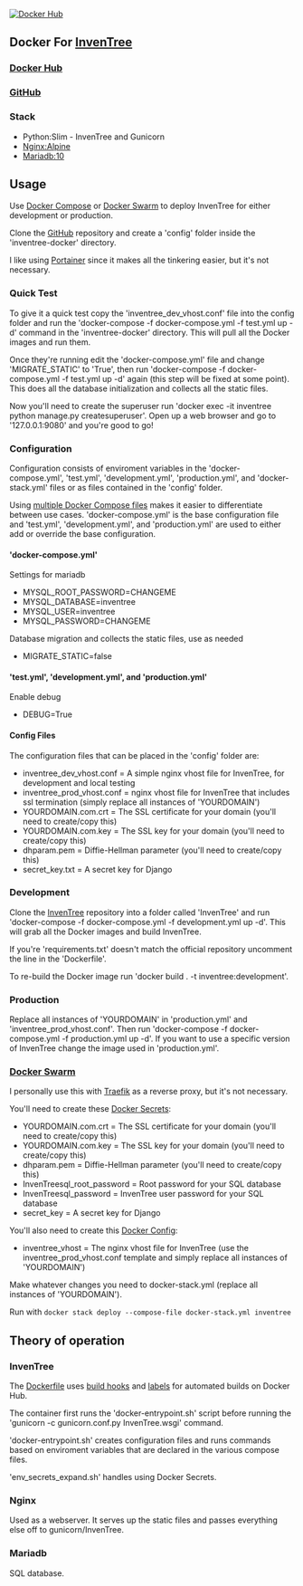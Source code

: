 [![Docker Hub](https://img.shields.io/docker/cloud/build/zeigren/inventree)](https://hub.docker.com/r/zeigren/inventree)

## Docker For [InvenTree](https://github.com/inventree/InvenTree)

### [Docker Hub](https://hub.docker.com/r/zeigren/inventree)

### [GitHub](https://github.com/Zeigren/inventree-docker)

### Stack

- Python:Slim - InvenTree and Gunicorn
- [Nginx:Alpine](https://hub.docker.com/_/nginx)
- [Mariadb:10](https://hub.docker.com/_/mariadb)

## Usage

Use [Docker Compose](https://docs.docker.com/compose/) or [Docker Swarm](https://docs.docker.com/engine/swarm/) to deploy InvenTree for either development or production.

Clone the [GitHub](https://github.com/Zeigren/inventree-docker) repository and create a 'config' folder inside the 'inventree-docker' directory.

I like using [Portainer](https://www.portainer.io/) since it makes all the tinkering easier, but it's not necessary.

### Quick Test

To give it a quick test copy the 'inventree_dev_vhost.conf' file into the config folder and run the 'docker-compose -f docker-compose.yml -f test.yml up -d' command in the 'inventree-docker' directory. This will pull all the Docker images and run them.

Once they're running edit the 'docker-compose.yml' file and change 'MIGRATE_STATIC' to 'True', then run 'docker-compose -f docker-compose.yml -f test.yml up -d' again (this step will be fixed at some point). This does all the database initialization and collects all the static files.

Now you'll need to create the superuser run 'docker exec -it inventree python manage.py createsuperuser'. Open up a web browser and go to '127.0.0.1:9080' and you're good to go!

### Configuration

Configuration consists of enviroment variables in the 'docker-compose.yml', 'test.yml', 'development.yml', 'production.yml', and 'docker-stack.yml' files or as files contained in the 'config' folder.

Using [multiple Docker Compose files](https://docs.docker.com/compose/extends/#multiple-compose-files) makes it easier to differentiate between use cases. 'docker-compose.yml' is the base configuration file and 'test.yml', 'development.yml', and 'production.yml' are used to either add or override the base configuration.

#### 'docker-compose.yml'

Settings for mariadb

- MYSQL_ROOT_PASSWORD=CHANGEME
- MYSQL_DATABASE=inventree
- MYSQL_USER=inventree
- MYSQL_PASSWORD=CHANGEME

Database migration and collects the static files, use as needed

- MIGRATE_STATIC=false

#### 'test.yml', 'development.yml', and 'production.yml'

Enable debug

- DEBUG=True

#### Config Files

The configuration files that can be placed in the 'config' folder are:

- inventree_dev_vhost.conf = A simple nginx vhost file for InvenTree, for development and local testing
- inventree_prod_vhost.conf = nginx vhost file for InvenTree that includes ssl termination (simply replace all instances of 'YOURDOMAIN')
- YOURDOMAIN.com.crt = The SSL certificate for your domain (you'll need to create/copy this)
- YOURDOMAIN.com.key = The SSL key for your domain (you'll need to create/copy this)
- dhparam.pem = Diffie-Hellman parameter (you'll need to create/copy this)
- secret_key.txt = A secret key for Django

### Development

Clone the [InvenTree](https://github.com/inventree/InvenTree) repository into a folder called 'InvenTree' and run 'docker-compose -f docker-compose.yml -f development.yml up -d'. This will grab all the Docker images and build InvenTree.

If you're 'requirements.txt' doesn't match the official repository uncomment the line in the 'Dockerfile'.

To re-build the Docker image run 'docker build . -t inventree:development'.

### Production

Replace all instances of 'YOURDOMAIN' in 'production.yml' and 'inventree_prod_vhost.conf'. Then run 'docker-compose -f docker-compose.yml -f production.yml up -d'. If you want to use a specific version of InvenTree change the image used in 'production.yml'.


### [Docker Swarm](https://docs.docker.com/engine/swarm/)

I personally use this with [Traefik](https://traefik.io/) as a reverse proxy, but it's not necessary.

You'll need to create these [Docker Secrets](https://docs.docker.com/engine/swarm/secrets/):

- YOURDOMAIN.com.crt = The SSL certificate for your domain (you'll need to create/copy this)
- YOURDOMAIN.com.key = The SSL key for your domain (you'll need to create/copy this)
- dhparam.pem = Diffie-Hellman parameter (you'll need to create/copy this)
- InvenTreesql_root_password = Root password for your SQL database
- InvenTreesql_password = InvenTree user password for your SQL database
- secret_key = A secret key for Django

You'll also need to create this [Docker Config](https://docs.docker.com/engine/swarm/configs/):

- inventree_vhost = The nginx vhost file for InvenTree (use the inventree_prod_vhost.conf template and simply replace all instances of 'YOURDOMAIN')

Make whatever changes you need to docker-stack.yml (replace all instances of 'YOURDOMAIN').

Run with `docker stack deploy --compose-file docker-stack.yml inventree`

## Theory of operation

### InvenTree

The [Dockerfile](https://docs.docker.com/engine/reference/builder/) uses [build hooks](https://docs.docker.com/docker-hub/builds/advanced/#build-hook-examples) and [labels](http://label-schema.org/rc1/#build-time-labels) for automated builds on Docker Hub.

The container first runs the 'docker-entrypoint.sh' script before running the 'gunicorn -c gunicorn.conf.py InvenTree.wsgi' command.

'docker-entrypoint.sh' creates configuration files and runs commands based on enviroment variables that are declared in the various compose files.

'env_secrets_expand.sh' handles using Docker Secrets.

### Nginx

Used as a webserver. It serves up the static files and passes everything else off to gunicorn/InvenTree.

### Mariadb

SQL database.